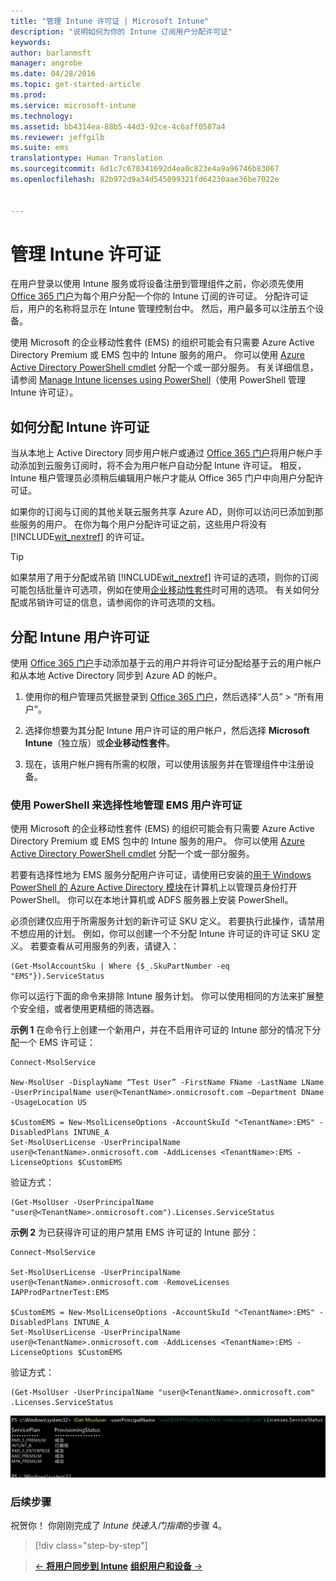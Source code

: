 ```yaml
---
title: "管理 Intune 许可证 | Microsoft Intune"
description: "说明如何为你的 Intune 订阅用户分配许可证"
keywords: 
author: barlanmsft
manager: angrobe
ms.date: 04/28/2016
ms.topic: get-started-article
ms.prod: 
ms.service: microsoft-intune
ms.technology: 
ms.assetid: bb4314ea-88b5-44d3-92ce-4c6aff0587a4
ms.reviewer: jeffgilb
ms.suite: ems
translationtype: Human Translation
ms.sourcegitcommit: 6d1c7c670341692d4ea0c823e4a9a96746b83067
ms.openlocfilehash: 82b972d9a34d545099321fd64230aae36be7022e


---
```


# 管理 Intune 许可证
在用户登录以使用 Intune 服务或将设备注册到管理组件之前，你必须先使用 [Office 365 门户](http://go.microsoft.com/fwlink/p/?LinkId=698854)为每个用户分配一个你的 Intune 订阅的许可证。 分配许可证后，用户的名称将显示在 Intune 管理控制台中。 然后，用户最多可以注册五个设备。

使用 Microsoft 的企业移动性套件 (EMS) 的组织可能会有只需要 Azure Active Directory Premium 或 EMS 包中的 Intune 服务的用户。 你可以使用 [Azure Active Directory PowerShell cmdlet](https://msdn.microsoft.com/library/jj151815.aspx) 分配一个或一部分服务。 有关详细信息，请参阅 [Manage Intune licenses using PowerShell](start-with-a-paid-subscription-to-microsoft-intune-step-4-posh.md)（使用 PowerShell 管理 Intune 许可证）。

## 如何分配 Intune 许可证
当从本地上 Active Directory 同步用户帐户或通过 [Office 365 门户](http://go.microsoft.com/fwlink/p/?LinkId=698854)将用户帐户手动添加到云服务订阅时，将不会为用户帐户自动分配 Intune 许可证。 相反，Intune 租户管理员必须稍后编辑用户帐户才能从 Office 365 门户中向用户分配许可证。

如果你的订阅与订阅的其他关联云服务共享 Azure AD，则你可以访问已添加到那些服务的用户。 在你为每个用户分配许可证之前，这些用户将没有 [!INCLUDE[wit_nextref](../includes/wit_nextref_md.md)] 的许可证。

> [!TIP]
> 如果禁用了用于分配或吊销 [!INCLUDE[wit_nextref](../includes/wit_nextref_md.md)] 许可证的选项，则你的订阅可能包括批量许可选项，例如在使用[企业移动性套件](https://www.microsoft.com/en-us/server-cloud/enterprise-mobility/overview.aspx)时可用的选项。 有关如何分配或吊销许可证的信息，请参阅你的许可选项的文档。

## 分配 Intune 用户许可证

使用 [Office 365 门户](http://go.microsoft.com/fwlink/p/?LinkId=698854)手动添加基于云的用户并将许可证分配给基于云的用户帐户和从本地 Active Directory 同步到 Azure AD 的帐户。

1.  使用你的租户管理员凭据登录到 [Office 365 门户](http://go.microsoft.com/fwlink/p/?LinkId=698854)，然后选择“人员” > “所有用户”。

2.  选择你想要为其分配 Intune 用户许可证的用户帐户，然后选择 **Microsoft Intune**（独立版）或**企业移动性套件**。

3.  现在，该用户帐户拥有所需的权限，可以使用该服务并在管理组件中注册设备。

### 使用 PowerShell 来选择性地管理 EMS 用户许可证
使用 Microsoft 的企业移动性套件 (EMS) 的组织可能会有只需要 Azure Active Directory Premium 或 EMS 包中的 Intune 服务的用户。 你可以使用 [Azure Active Directory PowerShell cmdlet](https://msdn.microsoft.com/library/jj151815.aspx) 分配一个或一部分服务。

若要有选择性地为 EMS 服务分配用户许可证，请使用已安装的[用于 Windows PowerShell 的 Azure Active Directory 模块](https://msdn.microsoft.com/library/jj151815.aspx#bkmk_installmodule)在计算机上以管理员身份打开 PowerShell。 你可以在本地计算机或 ADFS 服务器上安装 PowerShell。

必须创建仅应用于所需服务计划的新许可证 SKU 定义。 若要执行此操作，请禁用不想应用的计划。 例如，你可以创建一个不分配 Intune 许可证的许可证 SKU 定义。 若要查看从可用服务的列表，请键入：

    (Get-MsolAccountSku | Where {$_.SkuPartNumber -eq "EMS"}).ServiceStatus

你可以运行下面的命令来排除 Intune 服务计划。 你可以使用相同的方法来扩展整个安全组，或者使用更精细的筛选器。

**示例 1** 在命令行上创建一个新用户，并在不启用许可证的 Intune 部分的情况下分配一个 EMS 许可证：

    Connect-MsolService

    New-MsolUser -DisplayName “Test User” -FirstName FName -LastName LName -UserPrincipalName user@<TenantName>.onmicrosoft.com –Department DName -UsageLocation US

    $CustomEMS = New-MsolLicenseOptions -AccountSkuId "<TenantName>:EMS" -DisabledPlans INTUNE_A
    Set-MsolUserLicense -UserPrincipalName user@<TenantName>.onmicrosoft.com -AddLicenses <TenantName>:EMS -LicenseOptions $CustomEMS


验证方式：

    (Get-MsolUser -UserPrincipalName "user@<TenantName>.onmicrosoft.com").Licenses.ServiceStatus

**示例 2** 为已获得许可证的用户禁用 EMS 许可证的 Intune 部分：

    Connect-MsolService

    Set-MsolUserLicense -UserPrincipalName user@<TenantName>.onmicrosoft.com -RemoveLicenses IAPProdPartnerTest:EMS

    $CustomEMS = New-MsolLicenseOptions -AccountSkuId "<TenantName>:EMS" -DisabledPlans INTUNE_A
    Set-MsolUserLicense -UserPrincipalName user@<TenantName>.onmicrosoft.com -AddLicenses <TenantName>:EMS -LicenseOptions $CustomEMS

验证方式：

    (Get-MsolUser -UserPrincipalName "user@<TenantName>.onmicrosoft.com" .Licenses.ServiceStatus

![PoSH-AddLic-Verify](./media/posh-addlic-verify.png)

### 后续步骤
祝贺你！ 你刚刚完成了 *Intune 快速入门指南*的步骤 4。
>[!div class="step-by-step"]

>[&larr; **将用户同步到 Intune**](.\start-with-a-paid-subscription-to-microsoft-intune-step-2.md)     [**组织用户和设备** &rarr;](.\start-with-a-paid-subscription-to-microsoft-intune-step-5.md)  



<!--HONumber=Aug16_HO4-->


